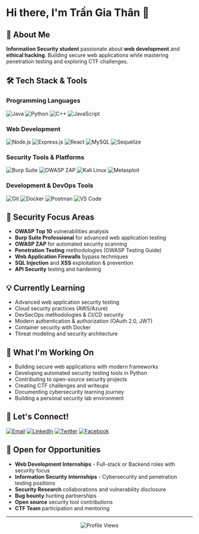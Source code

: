 # Hi there, I'm Trần Gia Thân 👋
## 🔐 About Me
**Information Security student** passionate about **web development** and **ethical hacking**. Building secure web applications while mastering penetration testing and exploring CTF challenges.

## 🛠️ Tech Stack & Tools

### Programming Languages
![Java](https://img.shields.io/badge/Java-ED8B00?style=for-the-badge&logo=openjdk&logoColor=white)
![Python](https://img.shields.io/badge/Python-3776AB?style=for-the-badge&logo=python&logoColor=white)
![C++](https://img.shields.io/badge/C%2B%2B-00599C?style=for-the-badge&logo=c%2B%2B&logoColor=white)
![JavaScript](https://img.shields.io/badge/JavaScript-F7DF1E?style=for-the-badge&logo=javascript&logoColor=black)

### Web Development
![Node.js](https://img.shields.io/badge/Node.js-43853D?style=for-the-badge&logo=node.js&logoColor=white)
![Express.js](https://img.shields.io/badge/Express.js-404D59?style=for-the-badge)
![React](https://img.shields.io/badge/React-20232A?style=for-the-badge&logo=react&logoColor=61DAFB)
![MySQL](https://img.shields.io/badge/MySQL-00000F?style=for-the-badge&logo=mysql&logoColor=white)
![Sequelize](https://img.shields.io/badge/Sequelize-52B0E7?style=for-the-badge&logo=Sequelize&logoColor=white)

### Security Tools & Platforms
![Burp Suite](https://img.shields.io/badge/Burp%20Suite-FF6633?style=for-the-badge&logo=burpsuite&logoColor=white)
![OWASP ZAP](https://img.shields.io/badge/OWASP%20ZAP-00549E?style=for-the-badge&logo=owasp&logoColor=white)
![Kali Linux](https://img.shields.io/badge/Kali-268BEE?style=for-the-badge&logo=kalilinux&logoColor=white)
![Metasploit](https://img.shields.io/badge/Metasploit-2596CD?style=for-the-badge&logo=metasploit&logoColor=white)

### Development & DevOps Tools
![Git](https://img.shields.io/badge/GIT-E44C30?style=for-the-badge&logo=git&logoColor=white)
![Docker](https://img.shields.io/badge/Docker-2496ED?style=for-the-badge&logo=docker&logoColor=white)
![Postman](https://img.shields.io/badge/Postman-FF6C37?style=for-the-badge&logo=postman&logoColor=white)
![VS Code](https://img.shields.io/badge/VS%20Code-0078d7?style=for-the-badge&logo=visual-studio-code&logoColor=white)

## 🎯 Security Focus Areas
- **OWASP Top 10** vulnerabilities analysis
- **Burp Suite Professional** for advanced web application testing
- **OWASP ZAP** for automated security scanning
- **Penetration Testing** methodologies (OWASP Testing Guide)
- **Web Application Firewalls** bypass techniques
- **SQL Injection** and **XSS** exploitation & prevention
- **API Security** testing and hardening

## 💡 Currently Learning
- Advanced web application security testing
- Cloud security practices (AWS/Azure)
- DevSecOps methodologies & CI/CD security
- Modern authentication & authorization (OAuth 2.0, JWT)
- Container security with Docker
- Threat modeling and security architecture

## 🔧 What I'm Working On
- Building secure web applications with modern frameworks
- Developing automated security testing tools in Python
- Contributing to open-source security projects
- Creating CTF challenges and writeups
- Documenting cybersecurity learning journey
- Building a personal security lab environment


## 🤝 Let's Connect!
[![Email](https://img.shields.io/badge/Email-D14836?style=for-the-badge&logo=gmail&logoColor=white)](mailto:trangiathandz2004@gmail.com)
[![LinkedIn](https://img.shields.io/badge/LinkedIn-0077B5?style=for-the-badge&logo=linkedin&logoColor=white)](https://linkedin.com/in/thunww)
[![Twitter](https://img.shields.io/badge/Twitter-1DA1F2?style=for-the-badge&logo=twitter&logoColor=white)](https://twitter.com/thunww)
[![Facebook](https://img.shields.io/badge/Facebook-1877F2?style=for-the-badge&logo=facebook&logoColor=white)](https://www.facebook.com/tran.gia.than.2025)

## 💼 Open for Opportunities
- **Web Development Internships** - Full-stack or Backend roles with security focus
- **Information Security Internships** - Cybersecurity and penetration testing positions
- **Security Research** collaborations and vulnerability disclosure
- **Bug bounty** hunting partnerships
- **Open source** security tool contributions
- **CTF Team** participation and mentoring

---
<div align="center">
  <img src="https://komarev.com/ghpvc/?username=thunww&label=Profile%20Views&color=brightgreen&style=flat-square" alt="Profile Views" />
</div>


